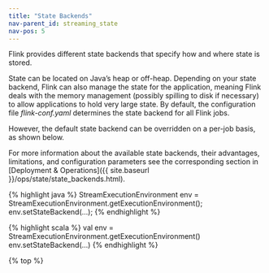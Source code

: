 ```yaml
---
title: "State Backends"
nav-parent_id: streaming_state
nav-pos: 5
---
```

<!--
Licensed to the Apache Software Foundation (ASF) under one
or more contributor license agreements.  See the NOTICE file
distributed with this work for additional information
regarding copyright ownership.  The ASF licenses this file
to you under the Apache License, Version 2.0 (the
"License"); you may not use this file except in compliance
with the License.  You may obtain a copy of the License at

  http://www.apache.org/licenses/LICENSE-2.0

Unless required by applicable law or agreed to in writing,
software distributed under the License is distributed on an
"AS IS" BASIS, WITHOUT WARRANTIES OR CONDITIONS OF ANY
KIND, either express or implied.  See the License for the
specific language governing permissions and limitations
under the License.
-->

Flink provides different state backends that specify how and where state is stored.

State can be located on Java’s heap or off-heap. Depending on your state backend, Flink can also manage the state for the application, meaning Flink deals with the memory management (possibly spilling to disk if necessary) to allow applications to hold very large state. By default, the configuration file *flink-conf.yaml* determines the state backend for all Flink jobs.

However, the default state backend can be overridden on a per-job basis, as shown below.

For more information about the available state backends, their advantages, limitations, and configuration parameters see the corresponding section in [Deployment & Operations]({{ site.baseurl }}/ops/state/state_backends.html).

<div class="codetabs" markdown="1">
<div data-lang="java" markdown="1">

{% highlight java %}
StreamExecutionEnvironment env = StreamExecutionEnvironment.getExecutionEnvironment();
env.setStateBackend(...);
{% endhighlight %}
</div>
<div data-lang="scala" markdown="1">
{% highlight scala %}
val env = StreamExecutionEnvironment.getExecutionEnvironment()
env.setStateBackend(...)
{% endhighlight %}
</div>
</div>

{% top %}
